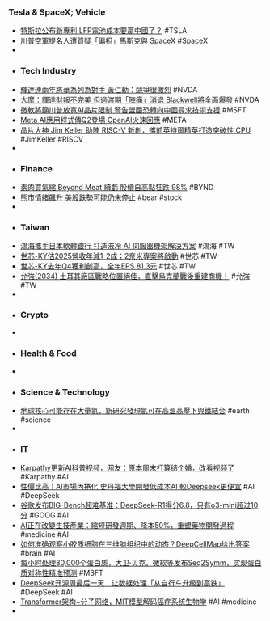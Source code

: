 ### Tesla & SpaceX; Vehicle
- [特斯拉公布新專利 LFP電池成本要贏中國了？](https://search.app/piDs) #TSLA
- [川普空軍提名人遭質疑「偏袒」馬斯克與 SpaceX](https://tw.news.yahoo.com/川普空軍提名人遭質疑-偏袒-馬斯克與-spacex-014915016.html) #SpaceX
-
- ### Tech Industry
- [輝達連兩年將華為列為對手 黃仁勳：競爭很激烈](https://technews.tw/2025/02/27/nvidia-warns-of-growing-competition-from-chinas-huawei/) #NVDA
- [大摩：輝達財報不完美 但過渡期「陣痛」消退 Blackwell將全面爆發](https://news.cnyes.com/news/id/5877684) #NVDA
- [微軟將籲川普放寬AI晶片限制 警告盟國恐轉向中國尋求技術支援](https://news.cnyes.com/news/id/5877320) #MSFT
- [Meta AI應用程式傳Q2登場 OpenAI火速回應](https://search.app/cugM) #META
- [晶片大神 Jim Keller 助陣 RISC-V 新創，攜前英特爾精英打造突破性 CPU](https://technews.tw/2025/02/27/jim-keller-joins-risc-v-startup/) #JimKeller #RISCV
-
- ### Finance
- [素肉買氣縮 Beyond Meat 續虧 股價自高點狂跌 98%](https://finance.technews.tw/2025/02/27/beyond-meat-performance-bleak-stock-price-fell-nearly-6/) #BYND
- [熊市情緒飆升 美股跌勢可能仍未停止](https://news.cnyes.com/news/id/5877681) #bear #stock
-
- ### Taiwan
- [鴻海攜手日本軟體銀行 打造液冷 AI 伺服器機架解決方案](https://money.udn.com/money/story/5612/8577687) #鴻海 #TW
- [世芯-KY估2025營收年減1-2成；2奈米專案將啟動](https://www.moneydj.com/kmdj/news/newsviewer.aspx?a=184b7121-3d9e-426f-a487-4fc186a27a4f) #世芯 #TW
- [世芯-KY去年Q4獲利創高，全年EPS 81.3元](https://www.moneydj.com/kmdj/news/newsviewer.aspx?a=385a2e36-4d29-4f95-88f7-af82b5cb9e0d) #世芯 #TW
- [允強(2034) 土耳其廠區戰略位置絕佳，直擊烏克蘭戰後重建商機！](https://uanalyze.com.tw/articles/2488810928) #允強 #TW
-
- ### Crypto
-
- ### Health & Food
-
- ### Science & Technology
- [地球核心可能存在大量氦，新研究發現氦可在高溫高壓下與鐵結合](https://technews.tw/2025/02/27/helium-3he-chemically-inert/) #earth #science
-
- ### IT
- [Karpathy更新AI科普视频，网友：原本周末打算结个婚，改看视频了](https://www.jiqizhixin.com/articles/2025-02-28-10) #Karpathy #AI
- [性價比高｜AI市場內捲化 史丹福大學開發低成本AI 較Deepseek更便宜](https://hk.finance.yahoo.com/news/性價比高-ai市場內捲化-史丹福大學開發低成本ai-較deepseek更便宜-050624716.html) #AI #DeepSeek
- [谷歌发布BIG-Bench超难基准：DeepSeek-R1得分6.8，只有o3-mini超过10分](https://www.jiqizhixin.com/articles/2025-02-28-9) #GOOG #AI
- [AI正在改變生技產業：縮短研發週期、降本50%，重塑藥物開發過程](https://uanalyze.com.tw/articles/6058410892) #medicine #AI
- [如何准确观察小胶质细胞在三维脑组织中的动态？DeepCellMap给出答案](https://www.jiqizhixin.com/articles/2025-02-28-6) #brain #AI
- [每小时处理80,000个蛋白质，大卫·贝克、微软等发布Seq2Symm，实现蛋白质对称性精准预测](https://www.jiqizhixin.com/articles/2025-02-28-5) #MSFT
- [DeepSeek开源周最后一天：让数据处理「从自行车升级到高铁」](https://www.jiqizhixin.com/articles/2025-02-28-3) #DeepSeek #AI
- [Transformer架构+分子网络，MIT模型解码癌症系统生物学](https://www.jiqizhixin.com/articles/2025-02-28-4) #AI #medicine
-